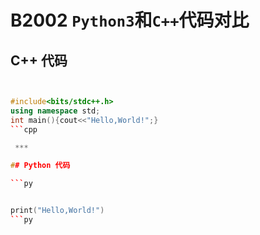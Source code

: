 # B2002 `Python3`和`C++`代码对比

## C++ 代码

```cpp


#include<bits/stdc++.h>
using namespace std;
int main(){cout<<"Hello,World!";}
```cpp

 ***

## Python 代码

```py


print("Hello,World!")
```py
